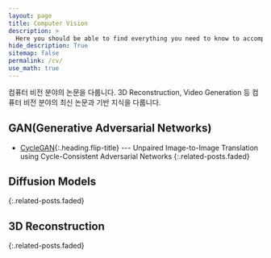 ```yaml
---
layout: page
title: Computer Vision
description: >
  Here you should be able to find everything you need to know to accomplish the most common tasks when blogging with Hydejack.
hide_description: True
sitemap: false
permalink: /cv/
use_math: true
---
```


컴퓨터 비전 분야의 논문을 다룹니다. 3D Reconstruction, Video Generation 등 컴퓨터 비전 분야의 최신 논문과 기반 지식을 다룹니다.

## GAN(Generative Adversarial Networks)
* [CycleGAN]{:.heading.flip-title} --- Unpaired Image-to-Image Translation using Cycle-Consistent Adversarial Networks
{:.related-posts.faded}

## Diffusion Models
{:.related-posts.faded}

## 3D Reconstruction
{:.related-posts.faded}


[CycleGAN]: https://agency301.github.io/computer-vision/2023-07-30-Unpaired-Image-to-Image-Translation-using-Cycle-Consistent-Adversarial-Networks/
